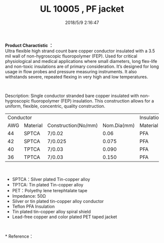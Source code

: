 ﻿---
layout: post 
title: UL 10005 , PF jacket
tags: RF
categories: wire-cable
overview: ltra flexible high strand count bare copper conductor insulated with a 3.5 mil wall of non-hygroscopic fluoropolymer (FEP). 
series: RF
part_number: 11-10005-2
thumb_img: 
small_img: 
date: 2018/5/9 2:16:47
---


<p>
	<strong>Product Charactistic ：</strong><br />
Ultra flexible high strand count bare copper conductor insulated with a 3.5 mil wall of non-hygroscopic fluoropolymer (FEP). Used for critical physiological and medical applications where small diameters, long flex-life and non-toxic insulations are of primary consideration. It’s designed for long usage in flow probes and pressure measuring instruments. It also withstands severe, repeated flexing in very high and low temperatures.
</p>
<p>
	<br />
</p>
<p>
	Description: Single conductor stranded bare copper insulated with non-hygroscopic fluoropolymer (FEP) insulation. This construction allows for a uniform, flexible, concentric, quality construction.
</p>
<table class="table table-bordered table-hover table-condensed">
	<tbody>
		<tr>
			<td colspan="4">
				Conductor
			</td>
			<td colspan="2">
				Insulation
			</td>
			<td colspan="2">
				Shielding
			</td>
			<td colspan="2">
				Jacket
			</td>
		</tr>
		<tr>
			<td>
				AWG<br />
			</td>
			<td>
				Material
			</td>
			<td>
				Construction(No/mm)
			</td>
			<td>
				Nom.Dia(mm)
			</td>
			<td>
				Material<br />
			</td>
			<td>
				Nom.Dia(mm)
			</td>
			<td>
				Material<br />
			</td>
			<td>
				Nom.Dia(mm)
			</td>
			<td>
				Material<br />
			</td>
			<td>
				Nom.Dia(mm)
			</td>
		</tr>
		<tr>
			<td>
				44
			</td>
			<td>
				SPTCA
			</td>
			<td>
				7/0.02
			</td>
			<td>
				0.06
			</td>
			<td>
				PFA
			</td>
			<td>
				0.15
			</td>
			<td>
				TPTCA
			</td>
			<td>
				0.21
			</td>
			<td>
				PET
			</td>
			<td>
				0.26
			</td>
		</tr>
		<tr>
			<td>
				42
			</td>
			<td>
				SPTCA
			</td>
			<td>
				7/0.025
			</td>
			<td>
				0.075
			</td>
			<td>
				PFA
			</td>
			<td>
				0.17
			</td>
			<td>
				TPTCA
			</td>
			<td>
				0.23
			</td>
			<td>
				PET
			</td>
			<td>
				0.28
			</td>
		</tr>
		<tr>
			<td>
				40
			</td>
			<td>
				TPTCA
			</td>
			<td>
				7/0.03
			</td>
			<td>
				0.090
			</td>
			<td>
				PFA
			</td>
			<td>
				0.24
			</td>
			<td>
				TPTCA
			</td>
			<td>
				0.30
			</td>
			<td>
				PET
			</td>
			<td>
				0.35
			</td>
		</tr>
		<tr>
			<td>
				36
			</td>
			<td>
				TPTCA
			</td>
			<td>
				7/0.03
			</td>
			<td>
				0.150
			</td>
			<td>
				PFA
			</td>
			<td>
				0.27
			</td>
			<td>
				TPTCA
			</td>
			<td>
				0.33
			</td>
			<td>
				PET
			</td>
			<td>
				0.38
			</td>
		</tr>
	</tbody>
</table>
<p>
	<br />
</p>
<ul>
	<li>
		<span>SPTCA：Silver plated Tin-copper alloy</span><br />
	</li>
	<li>
		TPTCA: Tin plated Tin-copper alloy <br />
	</li>
	<li>
		PET：Polyethy lene terephtalate tape
	</li>
	<li>
		Impedance: 50Ω
	</li>
	<li>
		Silver or tin plated tin-copper alloy conductor <br />
	</li>
	<li>
		Teflon PFA Insulation<br />
	</li>
	<li>
		Tin plated tin-copper alloy spiral shield <br />
	</li>
	<li>
		Lead-free copper and color plated PET taped jacket
		<p>
			<br />
		</p>
	</li>
</ul>
<p>
	* Reference：
</p>
